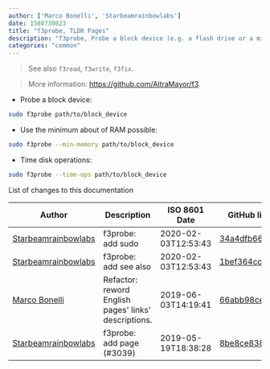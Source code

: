 ```yaml
---
author: ['Marco Bonelli', 'Starbeamrainbowlabs']
date: 1580730823
title: "f3probe, TLDR Pages"
description: "f3probe, Probe a block device (e.g. a flash drive or a microSD card) for counterfeit flash memory."
categories: "common"
---
```

> See also `f3read`, `f3write`, `f3fix`.

> More information: <https://github.com/AltraMayor/f3>.

- Probe a block device:

```bash
sudo f3probe path/to/block_device
```

- Use the minimum about of RAM possible:

```bash
sudo f3probe --min-memory path/to/block_device
```

- Time disk operations:

```bash
sudo f3probe --time-ops path/to/block_device
```
List of changes to this documentation


Author | Description | ISO 8601 Date | GitHub link
------|-----|-----|-----
[Starbeamrainbowlabs](mailto:sbrl@starbeamrainbowlabs.com) | f3probe: add sudo | 2020-02-03T12:53:43 | [34a4dfb6662e](https://github.com/tldr-pages/tldr/commit/34a4dfb6662e70364a8b3d87140909e6783d2dc0)
[Starbeamrainbowlabs](mailto:sbrl@starbeamrainbowlabs.com) | f3probe: add see also | 2020-02-03T12:53:43 | [1bef364ccbb6](https://github.com/tldr-pages/tldr/commit/1bef364ccbb62e98b3ce7caa2e4e3be6432de0aa)
[Marco Bonelli](mailto:marco@mebeim.net) | Refactor: reword English pages' links' descriptions. | 2019-06-03T14:19:41 | [66abb98ce935](https://github.com/tldr-pages/tldr/commit/66abb98ce935c0f4516bf30c4d6da72180d5a3ab)
[Starbeamrainbowlabs](mailto:sbrl@starbeamrainbowlabs.com) | f3probe: add page (#3039) | 2019-05-19T18:38:28 | [8be8ce83804c](https://github.com/tldr-pages/tldr/commit/8be8ce83804cb86b1ce3c88efdb73a63e6e833bc)

